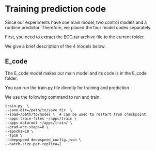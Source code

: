 # Training prediction code
Since our experiments have one main model, two control models and a runtime predictor. Therefore, we placed the four model codes separately.

First, you need to extract the ECG.rar archive file to the current folder.

We give a brief description of the 4 models below.


## E_code
The E_code model makes our main model and its code is in the E_code folder.

You can run the train.py file directly for training and prediction

We use the following command to run and train.

    train.py  \
    --save-dir=/path/to/save_dir  \
    --load=/path/to/model \  # Can be used to restart from checkpoint
    --apps-train-files ~/apps/train \
    --apps-dataroot ~/apps/train/ \
    --grad-acc-steps=8 \
    --epochs=10 \
    --fp16 \
    --deepspeed deepspeed_config.json \
    --batch-size-per-replica=2





